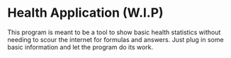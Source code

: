 # Health Application (W.I.P)

This program is meant to be a tool to show basic health statistics without needing to scour the internet for formulas and answers. Just plug in some basic information and let the program do its work.
